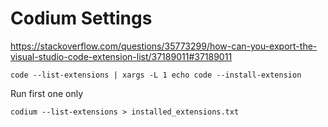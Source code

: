 # Codium Settings

https://stackoverflow.com/questions/35773299/how-can-you-export-the-visual-studio-code-extension-list/37189011#37189011

```
code --list-extensions | xargs -L 1 echo code --install-extension
```

Run first one only

```
codium --list-extensions > installed_extensions.txt
```

